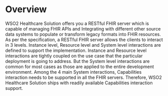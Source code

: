 # Overview

WSO2 Healthcare Solution offers you a RESTful FHIR server which is capable of managing FHIR APIs and Integrating with different other source data systems to populate or transform legacy formats into FHIR resources. 
As per the specification, a RESTful FHIR server allows the clients to interact in 3 levels. Instance level, Resource level and System level interactions are defined to support the implementation. Instance and Resource level interactions are tightly coupled on the use case that the particular deployment is going to address. But  the System level interactions are common for most cases as those are applied to the entire development environment. 
Among the 4 main System interactions, Capabilities interaction needs to be supported in all the FHIR servers. Therefore, WSO2 Healthcare Solution ships with readily available Capabilities interaction support. 
